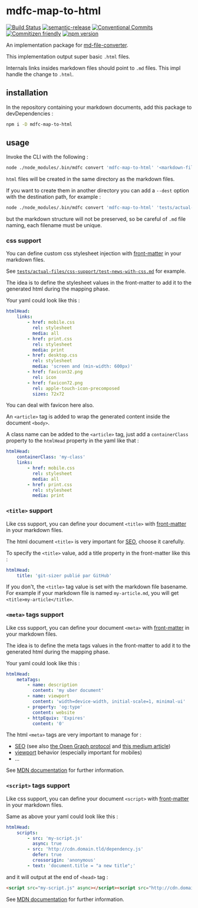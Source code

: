 # mdfc-map-to-html

[![Build Status](https://travis-ci.org/MarcLoupias/mdfc-map-to-html.svg?branch=master)](https://travis-ci.org/MarcLoupias/mdfc-map-to-html)
[![semantic-release](https://img.shields.io/badge/%20%20%F0%9F%93%A6%F0%9F%9A%80-semantic--release-e10079.svg)](https://github.com/semantic-release/semantic-release)
[![Conventional Commits](https://img.shields.io/badge/Conventional%20Commits-1.0.0-yellow.svg)](https://conventionalcommits.org)
[![Commitizen friendly](https://img.shields.io/badge/commitizen-friendly-brightgreen.svg)](http://commitizen.github.io/cz-cli/)
[![npm version](https://badge.fury.io/js/mdfc-map-to-html.svg)](http://badge.fury.io/js/mdfc-map-to-html)

An implementation package for [md-file-converter](https://www.npmjs.com/package/md-file-converter).

This implementation output super basic `.html` files.

Internals links insides markdown files should point to `.md` files. This impl handle the change to `.html`.

## installation

In the repository containing your markdown documents, add this package to devDependencies :

```bash
npm i -D mdfc-map-to-html
```

## usage

Invoke the CLI with the following :

```bash
node ./node_modules/.bin/mdfc convert 'mdfc-map-to-html' '<markdown-files-path>'
```

`html` files will be created in the same directory as the markdown files.

If you want to create them in another directory you can add a `--dest` option with the destination path, for example :

```bash
node ./node_modules/.bin/mdfc convert 'mdfc-map-to-html' 'tests/actual-files/faq/**/*.md' --dest 'html-output/'
```

but the markdown structure will not be preserved, so be careful of `.md` file naming, each filename must be unique.

### css support

You can define custom css stylesheet injection with [front-matter](https://www.npmjs.com/package/front-matter) in your markdown files. 

See [`tests/actual-files/css-support/test-news-with-css.md`](https://github.com/MarcLoupias/mdfc-map-to-html/blob/master/tests/actual-files/css-support/test-news-with-css.md) for example.

The idea is to define the stylesheet values in the front-matter to add it to the generated html during the mapping phase.

Your yaml could look like this :

```yaml
htmlHead:
    links:
        - href: mobile.css
          rel: stylesheet
          media: all
        - href: print.css
          rel: stylesheet
          media: print
        - href: desktop.css
          rel: stylesheet
          media: 'screen and (min-width: 600px)'
        - href: favicon32.png
          rel: icon
        - href: favicon72.png
          rel: apple-touch-icon-precomposed
          sizes: 72x72
```

You can deal with favicon here also.

An `<article>` tag is added to wrap the generated content inside the document `<body>`.

A class name can be added to the `<article>` tag, just add a `containerClass` property to the `htmlHead` property in the yaml like that :

```yaml
htmlHead:
    containerClass: 'my-class'
    links:
        - href: mobile.css
          rel: stylesheet
          media: all
        - href: print.css
          rel: stylesheet
          media: print
```

### `<title>` support

Like css support, you can define your document `<title>` with [front-matter](https://www.npmjs.com/package/front-matter) in your markdown files.

The html document `<title>` is very important for [SEO](https://en.wikipedia.org/wiki/Search_engine_optimization), choose it carefully.

To specify the `<title>` value, add a title property in the front-matter like this :

```yaml
htmlHead:
    title: 'git-sizer publié par GitHub'
```

If you don't, the `<title>` tag value is set with the markdown file basename.
For example if your markdown file is named `my-article.md`, you will get `<title>my-article</title>`.

### `<meta>` tags support

Like css support, you can define your document `<meta>` with [front-matter](https://www.npmjs.com/package/front-matter) in your markdown files.

The idea is to define the meta tags values in the front-matter to add it to the generated html during the mapping phase.

Your yaml could look like this :

```yaml
htmlHead:
    metaTags:
        - name: description
          content: 'my uber document'
        - name: viewport
          content: 'width=device-width, initial-scale=1, minimal-ui'
        - property: 'og:type'
          content: website
        - httpEquiv: 'Expires'
          content: '0'
```

The html `<meta>` tags are very important to manage for :

- [SEO](https://en.wikipedia.org/wiki/Search_engine_optimization) (see also [the Open Graph protocol](http://ogp.me/) and [this medium article](https://medium.freecodecamp.org/how-to-avoid-the-shaming-look-your-site-has-on-twitter-and-facebook-f2e8f4be568d))
- [viewport](https://developer.mozilla.org/en-US/docs/Mozilla/Mobile/Viewport_meta_tag) behavior (especially important for mobiles)
- ...

See [MDN documentation](https://developer.mozilla.org/en-US/docs/Web/HTML/Element/meta) for further information.

### `<script>` tags support

Like css support, you can define your document `<script>` with [front-matter](https://www.npmjs.com/package/front-matter) in your markdown files.

Same as above your yaml could look like this :

```yaml
htmlHead:
    scripts:
        - src: 'my-script.js'
          async: true
        - src: 'http://cdn.domain.tld/dependency.js'
          defer: true
          crossorigin: 'anonymous'
        - text: 'document.title = "a new title";'
```

and it will output at the end of `<head>` tag :

```html
<script src="my-script.js" async></script><script src="http://cdn.domain.tld/dependency.js" defer crossorigin="anonymous"></script><script>document.title = "a new title";</script>
```

See [MDN documentation](https://developer.mozilla.org/en-US/docs/Web/HTML/Element/script) for further information.
